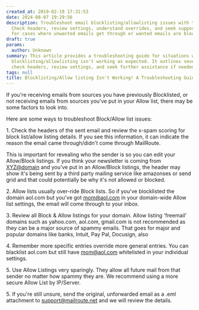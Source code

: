 ```yaml
---
created_at: 2019-02-19 17:31:53
date: 2024-08-07 19:29:56
description: Troubleshoot email blocklisting/allowlisting issues with this guide.
  Check headers, review settings, understand overrides, and seek support if needed
  for cases where unwanted emails get through or wanted emails are blocked.
draft: true
params:
  author: Unknown
summary: This article provides a troubleshooting guide for situations where email
  blocklisting/allowlisting isn't working as expected. It outlines several steps to
  check headers, review settings, and seek further assistance if needed.
tags: null
title: Blocklisting/Allow listing Isn't Working! A Troubleshooting Guide
---
```



If you're receiving emails from sources you have previously Blocklisted, or
not receiving emails from sources you've put in your Allow list, there may be
some factors to look into.

Here are some ways to troubleshoot Block/Allow list issues:

1\. Check the headers of the sent email and review the x-spam scoring for
block list/allow listing details. If you see this information, it can indicate
the reason the email came through/didn't come through MailRoute.

This is important for revealing who the sender is so you can edit your
Allow/Block listings. If you think your newsletter is coming from
[XYZ@domain](mailto:XYZ@domain) and you've put in an Allow/Block listings, the
header may show it's being sent by a third party mailing service like
amazonses or send grid and that could potentially be why it's not allowed or
blocked.

2\. Allow lists usually over-ride Block lists. So if you've blocklisted the
domain aol.com but you've got mom@aol.com in your domain-wide Allow list
settings, the email will come through to your inbox.

3\. Review all Block & Allow listings for your domain. Allow listing
'freemail' domains such as yahoo.com, aol.com, gmail.com is not recommended as
they can be a major source of spammy emails. That goes for major and popular
domains like banks, Intuit, Pay Pal, Docusign, also

4\. Remember more specific entries override more general entries. You can
blacklist aol.com but still have [mom@aol.com](mailto:mom@aol.com) whitelisted
in your individual settings.

5\. Use Allow Listings very sparingly. They allow all future mail from that
sender no matter how spammy they are. We recommend using a more secure Allow
List by IP/Server.

5\. If you're still unsure, send the original, unforwarded email as a .eml
attachment to [support@mailroute.net](mailto:support@mailroute.net) and we
will review the details.

